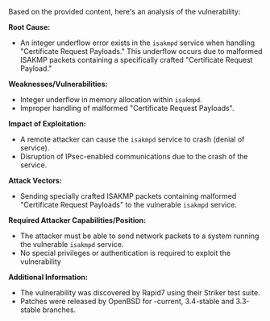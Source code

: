 Based on the provided content, here's an analysis of the vulnerability:

**Root Cause:**
- An integer underflow error exists in the `isakmpd` service when handling "Certificate Request Payloads." This underflow occurs due to malformed ISAKMP packets containing a specifically crafted "Certificate Request Payload."

**Weaknesses/Vulnerabilities:**
- Integer underflow in memory allocation within `isakmpd`.
- Improper handling of malformed "Certificate Request Payloads".

**Impact of Exploitation:**
- A remote attacker can cause the `isakmpd` service to crash (denial of service).
- Disruption of IPsec-enabled communications due to the crash of the service.

**Attack Vectors:**
- Sending specially crafted ISAKMP packets containing malformed "Certificate Request Payloads" to the vulnerable `isakmpd` service.

**Required Attacker Capabilities/Position:**
- The attacker must be able to send network packets to a system running the vulnerable `isakmpd` service.
- No special privileges or authentication is required to exploit the vulnerability

**Additional Information:**

- The vulnerability was discovered by Rapid7 using their Striker test suite.
- Patches were released by OpenBSD for -current, 3.4-stable and 3.3-stable branches.